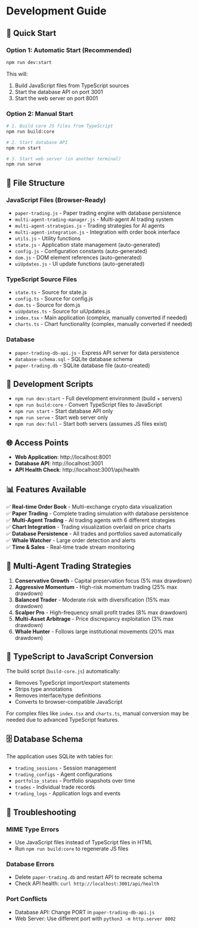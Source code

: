 # Development Guide

## 🚀 Quick Start

### Option 1: Automatic Start (Recommended)
```bash
npm run dev:start
```
This will:
1. Build JavaScript files from TypeScript sources
2. Start the database API on port 3001
3. Start the web server on port 8001

### Option 2: Manual Start
```bash
# 1. Build core JS files from TypeScript
npm run build:core

# 2. Start database API
npm run start

# 3. Start web server (in another terminal)
npm run serve
```

## 📁 File Structure

### JavaScript Files (Browser-Ready)
- `paper-trading.js` - Paper trading engine with database persistence
- `multi-agent-trading-manager.js` - Multi-agent AI trading system
- `multi-agent-strategies.js` - Trading strategies for AI agents
- `multi-agent-integration.js` - Integration with order book interface
- `utils.js` - Utility functions
- `state.js` - Application state management (auto-generated)
- `config.js` - Configuration constants (auto-generated)
- `dom.js` - DOM element references (auto-generated)
- `uiUpdates.js` - UI update functions (auto-generated)

### TypeScript Source Files
- `state.ts` - Source for state.js
- `config.ts` - Source for config.js  
- `dom.ts` - Source for dom.js
- `uiUpdates.ts` - Source for uiUpdates.js
- `index.tsx` - Main application (complex, manually converted if needed)
- `charts.ts` - Chart functionality (complex, manually converted if needed)

### Database
- `paper-trading-db-api.js` - Express API server for data persistence
- `database-schema.sql` - SQLite database schema
- `paper-trading.db` - SQLite database file (auto-created)

## 🔧 Development Scripts

- `npm run dev:start` - Full development environment (build + servers)
- `npm run build:core` - Convert TypeScript files to JavaScript
- `npm run start` - Start database API only
- `npm run serve` - Start web server only
- `npm run dev:full` - Start both servers (assumes JS files exist)

## 🌐 Access Points

- **Web Application**: http://localhost:8001
- **Database API**: http://localhost:3001
- **API Health Check**: http://localhost:3001/api/health

## 📊 Features Available

✅ **Real-time Order Book** - Multi-exchange crypto data visualization  
✅ **Paper Trading** - Complete trading simulation with database persistence  
✅ **Multi-Agent Trading** - AI trading agents with 6 different strategies  
✅ **Chart Integration** - Trading visualization overlaid on price charts  
✅ **Database Persistence** - All trades and portfolios saved automatically  
✅ **Whale Watcher** - Large order detection and alerts  
✅ **Time & Sales** - Real-time trade stream monitoring  

## 🤖 Multi-Agent Trading Strategies

1. **Conservative Growth** - Capital preservation focus (5% max drawdown)
2. **Aggressive Momentum** - High-risk momentum trading (25% max drawdown)
3. **Balanced Trader** - Moderate risk with diversification (15% max drawdown) 
4. **Scalper Pro** - High-frequency small profit trades (8% max drawdown)
5. **Multi-Asset Arbitrage** - Price discrepancy exploitation (3% max drawdown)
6. **Whale Hunter** - Follows large institutional movements (20% max drawdown)

## 🔄 TypeScript to JavaScript Conversion

The build script (`build-core.js`) automatically:
- Removes TypeScript import/export statements
- Strips type annotations 
- Removes interface/type definitions
- Converts to browser-compatible JavaScript

For complex files like `index.tsx` and `charts.ts`, manual conversion may be needed due to advanced TypeScript features.

## 🗄️ Database Schema

The application uses SQLite with tables for:
- `trading_sessions` - Session management
- `trading_configs` - Agent configurations  
- `portfolio_states` - Portfolio snapshots over time
- `trades` - Individual trade records
- `trading_logs` - Application logs and events

## 🔧 Troubleshooting

### MIME Type Errors
- Use JavaScript files instead of TypeScript files in HTML
- Run `npm run build:core` to regenerate JS files

### Database Errors
- Delete `paper-trading.db` and restart API to recreate schema
- Check API health: `curl http://localhost:3001/api/health`

### Port Conflicts
- Database API: Change PORT in `paper-trading-db-api.js`
- Web Server: Use different port with `python3 -m http.server 8002` 